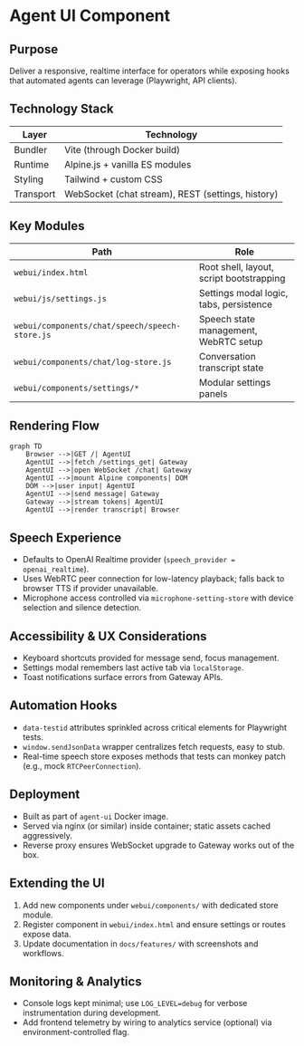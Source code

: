# Agent UI Component

## Purpose
Deliver a responsive, realtime interface for operators while exposing hooks that automated agents can leverage (Playwright, API clients).

## Technology Stack

| Layer | Technology |
| --- | --- |
| Bundler | Vite (through Docker build) |
| Runtime | Alpine.js + vanilla ES modules |
| Styling | Tailwind + custom CSS |
| Transport | WebSocket (chat stream), REST (settings, history) |

## Key Modules

| Path | Role |
| --- | --- |
| `webui/index.html` | Root shell, layout, script bootstrapping |
| `webui/js/settings.js` | Settings modal logic, tabs, persistence |
| `webui/components/chat/speech/speech-store.js` | Speech state management, WebRTC setup |
| `webui/components/chat/log-store.js` | Conversation transcript state |
| `webui/components/settings/*` | Modular settings panels |

## Rendering Flow

```mermaid
graph TD
    Browser -->|GET /| AgentUI
    AgentUI -->|fetch /settings_get| Gateway
    AgentUI -->|open WebSocket /chat| Gateway
    AgentUI -->|mount Alpine components| DOM
    DOM -->|user input| AgentUI
    AgentUI -->|send message| Gateway
    Gateway -->|stream tokens| AgentUI
    AgentUI -->|render transcript| Browser
```

## Speech Experience

- Defaults to OpenAI Realtime provider (`speech_provider = openai_realtime`).
- Uses WebRTC peer connection for low-latency playback; falls back to browser TTS if provider unavailable.
- Microphone access controlled via `microphone-setting-store` with device selection and silence detection.

## Accessibility & UX Considerations

- Keyboard shortcuts provided for message send, focus management.
- Settings modal remembers last active tab via `localStorage`.
- Toast notifications surface errors from Gateway APIs.

## Automation Hooks

- `data-testid` attributes sprinkled across critical elements for Playwright tests.
- `window.sendJsonData` wrapper centralizes fetch requests, easy to stub.
- Real-time speech store exposes methods that tests can monkey patch (e.g., mock `RTCPeerConnection`).

## Deployment

- Built as part of `agent-ui` Docker image.
- Served via nginx (or similar) inside container; static assets cached aggressively.
- Reverse proxy ensures WebSocket upgrade to Gateway works out of the box.

## Extending the UI

1. Add new components under `webui/components/` with dedicated store module.
2. Register component in `webui/index.html` and ensure settings or routes expose data.
3. Update documentation in `docs/features/` with screenshots and workflows.

## Monitoring & Analytics

- Console logs kept minimal; use `LOG_LEVEL=debug` for verbose instrumentation during development.
- Add frontend telemetry by wiring to analytics service (optional) via environment-controlled flag.

